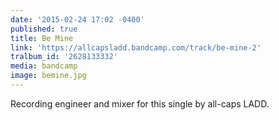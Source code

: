 ```yaml
---
date: '2015-02-24 17:02 -0400'
published: true
title: Be Mine
link: 'https://allcapsladd.bandcamp.com/track/be-mine-2'
tralbum_id: '2628133332'
media: bandcamp
image: bemine.jpg
---
```

Recording engineer and mixer for this single by all-caps LADD. 
